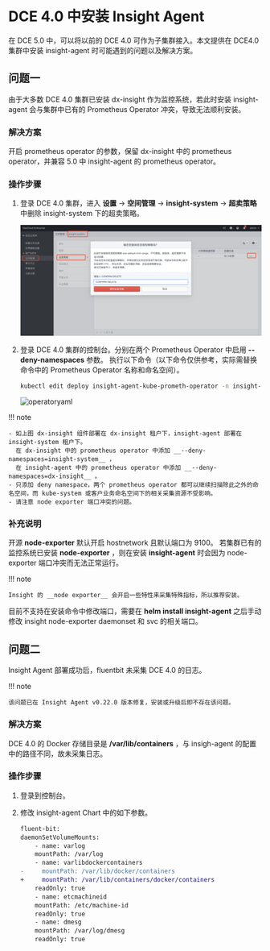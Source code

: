 # DCE 4.0 中安装 Insight Agent

在 DCE 5.0 中，可以将以前的 DCE 4.0 可作为子集群接入。本文提供在 DCE4.0 集群中安装 insight-agent 时可能遇到的问题以及解决方案。

## 问题一

由于大多数 DCE 4.0 集群已安装 dx-insight 作为监控系统，若此时安装 insight-agent 会与集群中已有的 Prometheus Operator 冲突，导致无法顺利安装。

### 解决方案

开启 prometheus operator 的参数，保留 dx-insight 中的 prometheus operator，并兼容 5.0 中 insight-agent 的 prometheus operator。

### 操作步骤

1. 登录 DCE 4.0 集群，进入 __设置__ -> __空间管理__ -> __insight-system__ -> __超卖策略__ 中删除 insight-system 下的超卖策略。

    ![dce4](../../images/dce4-limit-range.png)

2. 登录 DCE 4.0 集群的控制台。分别在两个 Prometheus Operator 中启用 __--deny-namespaces__ 参数。
   执行以下命令（以下命令仅供参考，实际需替换命令中的 Prometheus Operator 名称和命名空间）。

    ```bash
    kubectl edit deploy insight-agent-kube-prometh-operator -n insight-system
    ```

    ![operatoryaml](https://docs.daocloud.io/daocloud-docs-images/docs/insight/images/promerator.png)

!!! note

    - 如上图 dx-insight 组件部署在 dx-insight 租户下，insight-agent 部署在 insight-system 租户下。
      在 dx-insight 中的 prometheus operator 中添加 __--deny-namespaces=insight-system__ ，
      在 insight-agent 中的 prometheus operator 中添加 __--deny-namespaces=dx-insight__ 。
    - 只添加 deny namespace，两个 prometheus operator 都可以继续扫描除此之外的命名空间，而 kube-system 或客户业务命名空间下的相关采集资源不受影响。
    - 请注意 node exporter 端口冲突的问题。

### 补充说明

开源 __node-exporter__ 默认开启 hostnetwork 且默认端口为 9100。
若集群已有的监控系统已安装 __node-exporter__ ，则在安装 __insight-agent__ 时会因为 node-exporter 端口冲突而无法正常运行。

!!! note

    Insight 的 __node exporter__ 会开启一些特性来采集特殊指标，所以推荐安装。

目前不支持在安装命令中修改端口，需要在 __helm install insight-agent__ 之后手动修改 insight node-exporter daemonset 和 svc 的相关端口。

## 问题二

Insight Agent 部署成功后，fluentbit 未采集 DCE 4.0 的日志。

!!! note

    该问题已在 Insight Agent v0.22.0 版本修复，安装或升级后即不存在该问题。

### 解决方案

DCE 4.0 的 Docker 存储目录是 __/var/lib/containers__ ，与 insigh-agent 的配置中的路径不同，故未采集日志。

### 操作步骤

1. 登录到控制台。
2. 修改 insight-agent Chart 中的如下参数。

    ```diff
    fluent-bit:
    daemonSetVolumeMounts:
        - name: varlog
        mountPath: /var/log
        - name: varlibdockercontainers
    -     mountPath: /var/lib/docker/containers
    +     mountPath: /var/lib/containers/docker/containers
        readOnly: true
        - name: etcmachineid
        mountPath: /etc/machine-id
        readOnly: true
        - name: dmesg
        mountPath: /var/log/dmesg
        readOnly: true
    ```
